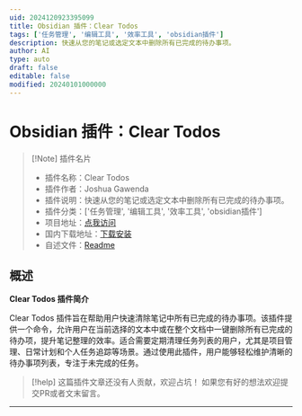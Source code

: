 ```yaml
---
uid: 2024120923395099
title: Obsidian 插件：Clear Todos
tags: ['任务管理', '编辑工具', '效率工具', 'obsidian插件']
description: 快速从您的笔记或选定文本中删除所有已完成的待办事项。
author: AI
type: auto
draft: false
editable: false
modified: 20240101000000
---
```


# Obsidian 插件：Clear Todos

> [!Note] 插件名片
> - 插件名称：Clear Todos
> - 插件作者：Joshua Gawenda
> - 插件说明：快速从您的笔记或选定文本中删除所有已完成的待办事项。
> - 插件分类：['任务管理', '编辑工具', '效率工具', 'obsidian插件']
> - 项目地址：[点我访问](https://github.com/gutentag2012/obsidian-plugin-clear-todos)
> - 国内下载地址：[下载安装](https://pkmer.cn/products/plugin/pluginMarket/?clear-todos)
> - 自述文件：[Readme](https://ghproxy.net/https://raw.githubusercontent.com/gutentag2012/obsidian-plugin-clear-todos/master/README.md)



## 概述

**Clear Todos 插件简介**

Clear Todos 插件旨在帮助用户快速清除笔记中所有已完成的待办事项。该插件提供一个命令，允许用户在当前选择的文本中或在整个文档中一键删除所有已完成的待办项，提升笔记整理的效率。适合需要定期清理任务列表的用户，尤其是项目管理、日常计划和个人任务追踪等场景。通过使用此插件，用户能够轻松维护清晰的待办事项列表，专注于未完成的任务。


> [!help] 
> 这篇插件文章还没有人贡献，欢迎占坑！
> 如果您有好的想法欢迎提交PR或者文末留言。
> 

---



